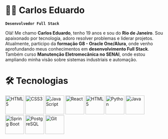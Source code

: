 # 👨‍🎓 Carlos Eduardo

**`Desenvolvedor Full Stack`**

Olá! Me chamo **Carlos Eduardo**, tenho 19 anos e sou do **Rio de Janeiro**. Sou apaixonado por tecnologia, adoro
resolver problemas e liderar projetos. Atualmente, participo da **formação G8 - Oracle One/Alura**, onde venho
aprofundando meus conhecimentos em **desenvolvimento Full Stack**. Também curso **Manutenção Eletromecânica no SENAI**,
onde estou ampliando minha visão sobre sistemas industriais e automação.

# 🛠️ Tecnologias

<p align="left">
  <img src="https://cdn.jsdelivr.net/gh/devicons/devicon/icons/html5/html5-original-wordmark.svg" title="HTML5" alt="HTML5" width="60"/>
  <img src="https://cdn.jsdelivr.net/gh/devicons/devicon/icons/css3/css3-original-wordmark.svg" title="CSS3" alt="CSS3" width="60"/>
  <img src="https://cdn.jsdelivr.net/gh/devicons/devicon/icons/javascript/javascript-original.svg" title="JavaScript" alt="JavaScript" width="60"/>
  <img src="https://cdn.jsdelivr.net/gh/devicons/devicon/icons/react/react-original-wordmark.svg" title="React" alt="React" width="60"/>
  <img src="https://cdn.jsdelivr.net/gh/devicons/devicon/icons/nodejs/nodejs-original-wordmark.svg" title="HTML5" alt="HTML5" width="60"/>
  <img src="https://cdn.jsdelivr.net/gh/devicons/devicon/icons/python/python-original-wordmark.svg" title="Python" alt="Python" width="60"/>
  <img src="https://cdn.jsdelivr.net/gh/devicons/devicon/icons/java/java-original-wordmark.svg" title="Java" alt="Java" width="60"/>
  <img src="https://cdn.jsdelivr.net/gh/devicons/devicon/icons/spring/spring-original-wordmark.svg" title="Spring Boot" alt="Spring Boot" width="60"/>
  <img src="https://cdn.jsdelivr.net/gh/devicons/devicon/icons/postgresql/postgresql-original-wordmark.svg" title="PostgreSQL" alt="PostgreSQL" width="60"/>
  <img src="https://cdn.jsdelivr.net/gh/devicons/devicon/icons/git/git-plain-wordmark.svg" title="Git" alt="Git" width="60"/>
</p>

          
          
          
